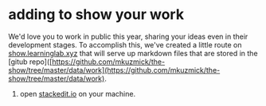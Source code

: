 # adding to show your work

We'd love you to work in public this year, sharing your ideas even in their development stages. To accomplish this, we've created a little route on [show.learninglab.xyz](https://show.learninglab.xyz) that will serve up markdown files that are stored in the [gitub repo]([https://github.com/mkuzmick/the-show/tree/master/data/work](https://github.com/mkuzmick/the-show/tree/master/data/work).

1. open [stackedit.io]([https://stackedit.io/app#](https://stackedit.io/app#)) on your machine.
<!--stackedit_data:
eyJoaXN0b3J5IjpbNDI0MjI2ODddfQ==
-->